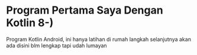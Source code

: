 # Program Pertama Saya Dengan Kotlin  8-)
Program Kotlin Android, ini hanya latihan di rumah langkah selanjutnya akan ada disini blm lengkap tapi udah lumayan
